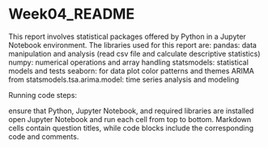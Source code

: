 # Week04_README
This report involves statistical packages offered by Python in a Jupyter Notebook environment. The libraries used for this report are: pandas: data manipulation and analysis (read csv file and calculate descriptive statistics) numpy: numerical operations and array handling statsmodels: statistical models and tests seaborn: for data plot color patterns and themes ARIMA from statsmodels.tsa.arima.model: time series analysis and modeling

Running code steps:

ensure that Python, Jupyter Notebook, and required libraries are installed open Jupyter Notebook and run each cell from top to bottom. Markdown cells contain question titles, while code blocks include the corresponding code and comments.
